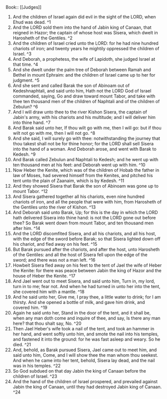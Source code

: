  Book:: [[Judges]]
 1. And the children of Israel again did evil in the sight of the LORD, when Ehud was dead. ^1
 2. And the LORD sold them into the hand of Jabin king of Canaan, that reigned in Hazor; the captain of whose host was Sisera, which dwelt in Harosheth of the Gentiles. ^2
 3. And the children of Israel cried unto the LORD: for he had nine hundred chariots of iron; and twenty years he mightily oppressed the children of Israel. ^3
 4. And Deborah, a prophetess, the wife of Lapidoth, she judged Israel at that time. ^4
 5. And she dwelt under the palm tree of Deborah between Ramah and Bethel in mount Ephraim: and the children of Israel came up to her for judgment. ^5
 6. And she sent and called Barak the son of Abinoam out of Kedeshnaphtali, and said unto him, Hath not the LORD God of Israel commanded, saying, Go and draw toward mount Tabor, and take with thee ten thousand men of the children of Naphtali and of the children of Zebulun? ^6
 7. And I will draw unto thee to the river Kishon Sisera, the captain of Jabin's army, with his chariots and his multitude; and I will deliver him into thine hand. ^7
 8. And Barak said unto her, If thou wilt go with me, then I will go: but if thou wilt not go with me, then I will not go. ^8
 9. And she said, I will surely go with thee: notwithstanding the journey that thou takest shall not be for thine honor; for the LORD shall sell Sisera into the hand of a woman. And Deborah arose, and went with Barak to Kedesh. ^9
 10. And Barak called Zebulun and Naphtali to Kedesh; and he went up with ten thousand men at his feet: and Deborah went up with him. ^10
 11. Now Heber the Kenite, which was of the children of Hobab the father in law of Moses, had severed himself from the Kenites, and pitched his tent unto the plain of Zaanaim, which is by Kedesh. ^11
 12. And they showed Sisera that Barak the son of Abinoam was gone up to mount Tabor. ^12
 13. And Sisera gathered together all his chariots, even nine hundred chariots of iron, and all the people that were with him, from Harosheth of the Gentiles unto the river of Kishon. ^13
 14. And Deborah said unto Barak, Up; for this is the day in which the LORD hath delivered Sisera into thine hand: is not the LORD gone out before thee? So Barak went down from mount Tabor, and ten thousand men after him. ^14
 15. And the LORD discomfited Sisera, and all his chariots, and all his host, with the edge of the sword before Barak; so that Sisera lighted down off his chariot, and fled away on his feet. ^15
 16. But Barak pursued after the chariots, and after the host, unto Harosheth of the Gentiles: and all the host of Sisera fell upon the edge of the sword; and there was not a man left. ^16
 17. Howbeit Sisera fled away on his feet to the tent of Jael the wife of Heber the Kenite: for there was peace between Jabin the king of Hazor and the house of Heber the Kenite. ^17
 18. And Jael went out to meet Sisera, and said unto him, Turn in, my lord, turn in to me; fear not. And when he had turned in unto her into the tent, she covered him with a mantle. ^18
 19. And he said unto her, Give me, I pray thee, a little water to drink; for I am thirsty. And she opened a bottle of milk, and gave him drink, and covered him. ^19
 20. Again he said unto her, Stand in the door of the tent, and it shall be, when any man doth come and inquire of thee, and say, Is there any man here? that thou shalt say, No. ^20
 21. Then Jael Heber's wife took a nail of the tent, and took an hammer in her hand, and went softly unto him, and smote the nail into his temples, and fastened it into the ground: for he was fast asleep and weary. So he died. ^21
 22. And, behold, as Barak pursued Sisera, Jael came out to meet him, and said unto him, Come, and I will show thee the man whom thou seekest. And when he came into her tent, behold, Sisera lay dead, and the nail was in his temples. ^22
 23. So God subdued on that day Jabin the king of Canaan before the children of Israel. ^23
 24. And the hand of the children of Israel prospered, and prevailed against Jabin the king of Canaan, until they had destroyed Jabin king of Canaan. ^24
